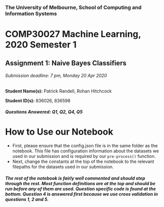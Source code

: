 ### The University of Melbourne, School of Computing and Information Systems
# COMP30027 Machine Learning, 2020 Semester 1

## Assignment 1: Naive Bayes Classifiers

###### Submission deadline: 7 pm, Monday 20 Apr 2020

**Student Name(s):**    Patrick Randell, Rohan Hitchcock

**Student ID(s):**     836026, 836598

##### Questions Answered: Q1, Q2, Q4, Q5


# How to Use our Notebook
* First, please ensure that the config.json file is in the same folder as the notebook.
 This file has configuration information about the datasets we used in our submission and is required by our `pre-process()` function.
* Next, change the constants at the top of the notebook to the relevant filepaths for the datasets used in our submission.
##### The rest of the notebook is fairly well commented and should step through the rest. Most function definitions are at the top and should be run before any of them are used. Question specific code is found at the bottom. Question 4 is answered first because we use cross validation in questions 1, 2 and 5.